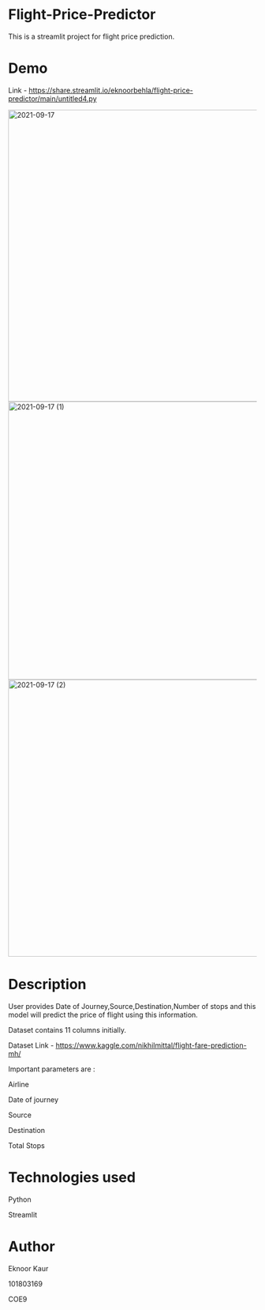 # Flight-Price-Predictor
This is a streamlit project for flight price prediction.

# Demo 
Link - https://share.streamlit.io/eknoorbehla/flight-price-predictor/main/untitled4.py

<img width="591" alt="2021-09-17" src="https://user-images.githubusercontent.com/68049068/133733300-708f57cb-9fb6-42d7-94be-8fce2e62c53b.png">
<img width="563" alt="2021-09-17 (1)" src="https://user-images.githubusercontent.com/68049068/133733306-b54c3f68-2cdd-40ec-946e-a1c3873e7766.png">
<img width="561" alt="2021-09-17 (2)" src="https://user-images.githubusercontent.com/68049068/133733312-b4c2e535-fe3d-415b-b39f-0c1059c2e57a.png">

# Description
User provides Date of Journey,Source,Destination,Number of stops and this model will predict the price of flight using this information.

Dataset contains 11 columns initially.

Dataset Link - https://www.kaggle.com/nikhilmittal/flight-fare-prediction-mh/

Important parameters are : 

Airline

Date of journey

Source

Destination

Total Stops

# Technologies used
Python

Streamlit

# Author 
Eknoor Kaur

101803169

COE9
